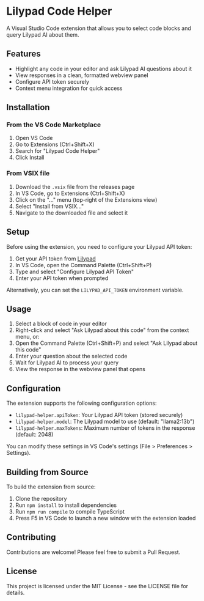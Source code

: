 # Lilypad Code Helper

A Visual Studio Code extension that allows you to select code blocks and query Lilypad AI about them.

## Features

- Highlight any code in your editor and ask Lilypad AI questions about it
- View responses in a clean, formatted webview panel
- Configure API token securely
- Context menu integration for quick access

## Installation

### From the VS Code Marketplace

1. Open VS Code
2. Go to Extensions (Ctrl+Shift+X)
3. Search for "Lilypad Code Helper"
4. Click Install

### From VSIX file

1. Download the `.vsix` file from the releases page
2. In VS Code, go to Extensions (Ctrl+Shift+X)
3. Click on the "..." menu (top-right of the Extensions view)
4. Select "Install from VSIX..."
5. Navigate to the downloaded file and select it

## Setup

Before using the extension, you need to configure your Lilypad API token:

1. Get your API token from [Lilypad](https://anura-testnet.lilypad.tech/)
2. In VS Code, open the Command Palette (Ctrl+Shift+P)
3. Type and select "Configure Lilypad API Token"
4. Enter your API token when prompted

Alternatively, you can set the `LILYPAD_API_TOKEN` environment variable.

## Usage

1. Select a block of code in your editor
2. Right-click and select "Ask Lilypad about this code" from the context menu, or:
3. Open the Command Palette (Ctrl+Shift+P) and select "Ask Lilypad about this code"
4. Enter your question about the selected code
5. Wait for Lilypad AI to process your query
6. View the response in the webview panel that opens

## Configuration

The extension supports the following configuration options:

- `lilypad-helper.apiToken`: Your Lilypad API token (stored securely)
- `lilypad-helper.model`: The Lilypad model to use (default: "llama2:13b")
- `lilypad-helper.maxTokens`: Maximum number of tokens in the response (default: 2048)

You can modify these settings in VS Code's settings (File > Preferences > Settings).

## Building from Source

To build the extension from source:

1. Clone the repository
2. Run `npm install` to install dependencies
3. Run `npm run compile` to compile TypeScript
4. Press F5 in VS Code to launch a new window with the extension loaded

## Contributing

Contributions are welcome! Please feel free to submit a Pull Request.

## License

This project is licensed under the MIT License - see the LICENSE file for details.
